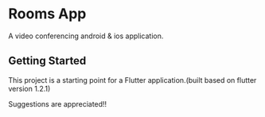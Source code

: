 # Rooms App

A video conferencing android & ios application.

## Getting Started

This project is a starting point for a Flutter application.(built based on flutter version 1.2.1)

Suggestions are appreciated!!
